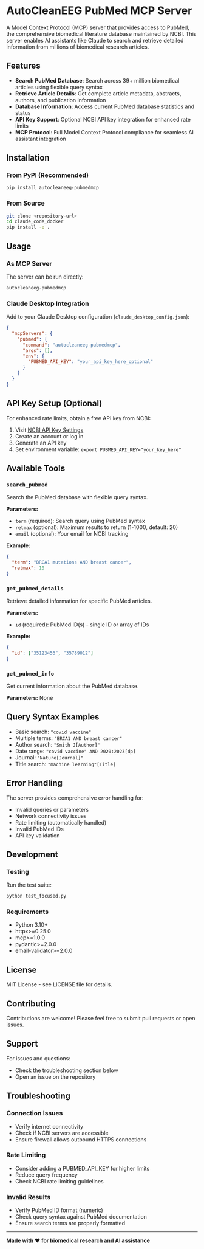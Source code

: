 # AutoCleanEEG PubMed MCP Server

A Model Context Protocol (MCP) server that provides access to PubMed, the comprehensive biomedical literature database maintained by NCBI. This server enables AI assistants like Claude to search and retrieve detailed information from millions of biomedical research articles.

## Features

- **Search PubMed Database**: Search across 39+ million biomedical articles using flexible query syntax
- **Retrieve Article Details**: Get complete article metadata, abstracts, authors, and publication information  
- **Database Information**: Access current PubMed database statistics and status
- **API Key Support**: Optional NCBI API key integration for enhanced rate limits
- **MCP Protocol**: Full Model Context Protocol compliance for seamless AI assistant integration

## Installation

### From PyPI (Recommended)

```bash
pip install autocleaneeg-pubmedmcp
```

### From Source

```bash
git clone <repository-url>
cd claude_code_docker
pip install -e .
```

## Usage

### As MCP Server

The server can be run directly:

```bash
autocleaneeg-pubmedmcp
```

### Claude Desktop Integration

Add to your Claude Desktop configuration (`claude_desktop_config.json`):

```json
{
  "mcpServers": {
    "pubmed": {
      "command": "autocleaneeg-pubmedmcp",
      "args": [],
      "env": {
        "PUBMED_API_KEY": "your_api_key_here_optional"
      }
    }
  }
}
```

## API Key Setup (Optional)

For enhanced rate limits, obtain a free API key from NCBI:

1. Visit [NCBI API Key Settings](https://account.ncbi.nlm.nih.gov/settings/)
2. Create an account or log in
3. Generate an API key
4. Set environment variable: `export PUBMED_API_KEY="your_key_here"`

## Available Tools

### `search_pubmed`
Search the PubMed database with flexible query syntax.

**Parameters:**
- `term` (required): Search query using PubMed syntax
- `retmax` (optional): Maximum results to return (1-1000, default: 20)
- `email` (optional): Your email for NCBI tracking

**Example:**
```json
{
  "term": "BRCA1 mutations AND breast cancer",
  "retmax": 10
}
```

### `get_pubmed_details`
Retrieve detailed information for specific PubMed articles.

**Parameters:**
- `id` (required): PubMed ID(s) - single ID or array of IDs

**Example:**
```json
{
  "id": ["35123456", "35789012"]
}
```

### `get_pubmed_info`
Get current information about the PubMed database.

**Parameters:** None

## Query Syntax Examples

- Basic search: `"covid vaccine"`
- Multiple terms: `"BRCA1 AND breast cancer"`
- Author search: `"Smith J[Author]"`
- Date range: `"covid vaccine" AND 2020:2023[dp]`
- Journal: `"Nature[Journal]"`
- Title search: `"machine learning"[Title]`

## Error Handling

The server provides comprehensive error handling for:
- Invalid queries or parameters
- Network connectivity issues
- Rate limiting (automatically handled)
- Invalid PubMed IDs
- API key validation

## Development

### Testing

Run the test suite:

```bash
python test_focused.py
```

### Requirements

- Python 3.10+
- httpx>=0.25.0
- mcp>=1.0.0
- pydantic>=2.0.0
- email-validator>=2.0.0

## License

MIT License - see LICENSE file for details.

## Contributing

Contributions are welcome! Please feel free to submit pull requests or open issues.

## Support

For issues and questions:
- Check the troubleshooting section below
- Open an issue on the repository

## Troubleshooting

### Connection Issues
- Verify internet connectivity
- Check if NCBI servers are accessible
- Ensure firewall allows outbound HTTPS connections

### Rate Limiting
- Consider adding a PUBMED_API_KEY for higher limits
- Reduce query frequency
- Check NCBI rate limiting guidelines

### Invalid Results
- Verify PubMed ID format (numeric)
- Check query syntax against PubMed documentation
- Ensure search terms are properly formatted

---

**Made with ❤️ for biomedical research and AI assistance**